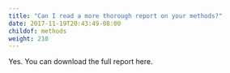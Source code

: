 ```yaml
---
title: "Can I read a more thorough report on your methods?"
date: 2017-11-19T20:43:49-08:00
childof: methods
weight: 210
---
```

Yes. You can download the full report here.